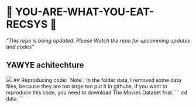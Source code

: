 # 🤗 YOU-ARE-WHAT-YOU-EAT-RECSYS 🤗 

*"This repo is being updated. Please Watch the repo for upcomming updates and codes"*
## YAWYE achitechture
<img src="https://github.com/Sonny-Inkai/YOU-ARE-WHAT-YOU-EAT-RECSYS/blob/main/image/architechture.drawio.png" />
## Reproducing code: 
`Note`: In the folder data, I removed some data files, because they are too large too put it in githubs, if you want to reproduce this code, you need to download The Movies Dataset frist. 
```
cd data
```
